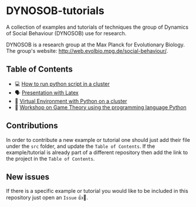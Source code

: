 # DYNOSOB-tutorials

A collection of examples and tutorials of techniques the group of Dynamics of
Social Behaviour (DYNOSOB) use for research.

DYNOSOB is a research group at the Max Planck for Evolutionary Biology. The
group's website: http://web.evolbio.mpg.de/social-behaviour/.

Table of Contents
-------

- 💻 [How to run python script in a cluster](https://github.com/Saptarshi07/cluster-tutorial)
- 🗣️ [Presentation with Latex](https://github.com/Nikoleta-v3/talks/tree/master/lightning-talks/presentation%20with%20Latex)
- 🐍 [Virtual Environment with Python on a cluster](src/virtual-env-with-python-on-cluster.md)
- 🎲 [Workshop on Game Theory using the programming language Python](https://github.com/Nikoleta-v3/Game-Theory-and-Python)

Contributions
-------------

In order to contribute a new example or tutorial one should just add their file
under the `src` folder, and update the `Table of Contents`. If the
example/tutorial is already part of a different repository then add the link
to the project in the `Table of Contents`.


New issues
-----------

If there is a specific example or tutorial you would like to be included in this
repository just open an `Issue` 👍🎉.